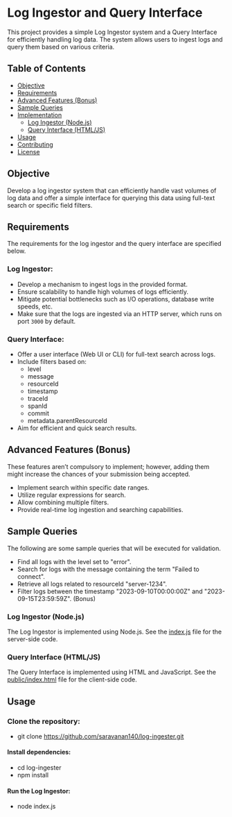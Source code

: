 # Log Ingestor and Query Interface

This project provides a simple Log Ingestor system and a Query Interface for efficiently handling log data. The system allows users to ingest logs and query them based on various criteria.

## Table of Contents

- [Objective](#objective)
- [Requirements](#requirements)
- [Advanced Features (Bonus)](#advanced-features-bonus)
- [Sample Queries](#sample-queries)
- [Implementation](#implementation)
  - [Log Ingestor (Node.js)](#log-ingestor-nodejs)
  - [Query Interface (HTML/JS)](#query-interface-htmljs)
- [Usage](#usage)
- [Contributing](#contributing)
- [License](#license)

## Objective

Develop a log ingestor system that can efficiently handle vast volumes of log data and offer a simple interface for querying this data using full-text search or specific field filters.

## Requirements

The requirements for the log ingestor and the query interface are specified below.

### Log Ingestor:

- Develop a mechanism to ingest logs in the provided format.
- Ensure scalability to handle high volumes of logs efficiently.
- Mitigate potential bottlenecks such as I/O operations, database write speeds, etc.
- Make sure that the logs are ingested via an HTTP server, which runs on port `3000` by default.

### Query Interface:

- Offer a user interface (Web UI or CLI) for full-text search across logs.
- Include filters based on:
  - level
  - message
  - resourceId
  - timestamp
  - traceId
  - spanId
  - commit
  - metadata.parentResourceId
- Aim for efficient and quick search results.

## Advanced Features (Bonus)

These features aren’t compulsory to implement; however, adding them might increase the chances of your submission being accepted.

- Implement search within specific date ranges.
- Utilize regular expressions for search.
- Allow combining multiple filters.
- Provide real-time log ingestion and searching capabilities.

## Sample Queries

The following are some sample queries that will be executed for validation.

- Find all logs with the level set to "error".
- Search for logs with the message containing the term "Failed to connect".
- Retrieve all logs related to resourceId "server-1234".
- Filter logs between the timestamp "2023-09-10T00:00:00Z" and "2023-09-15T23:59:59Z". (Bonus)


### Log Ingestor (Node.js)

The Log Ingestor is implemented using Node.js. See the [index.js](index.js) file for the server-side code.

### Query Interface (HTML/JS)

The Query Interface is implemented using HTML and JavaScript. See the [public/index.html](public/index.html) file for the client-side code.


## Usage

### Clone the repository:

  - git clone https://github.com/saravanan140/log-ingester.git

#### Install dependencies:
  - cd log-ingester
  - npm install

#### Run the Log Ingestor:
  - node index.js

